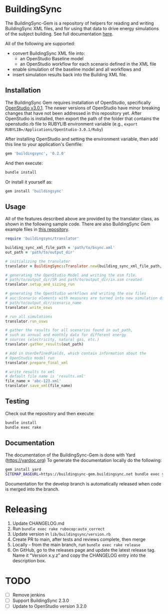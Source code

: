 # BuildingSync

The BuildingSync-Gem is a repository of helpers for reading and writing BuildingSync XML files, and for using that data 
to drive energy simulations of the subject building. See full documentation [here](https://buildingsync-gem.buildingsync.net).

All of the following are supported: 

  * convert BuildingSync XML file into: 
      * an OpenStudio Baseline model 
      * an OpenStudio workflow for each scenario defined in the XML file 
  * enable simulation of the baseline model and all workflows and 
  * insert simulation results back into the Building XML file. 

## Installation

The BuildingSync Gem requires installation of OpenStudio, specifically [OpenStudio v3.0.1](https://openstudio-builds.s3.amazonaws.com/index.html?prefix=3.0.1/).
The newer versions of OpenStudio have minor breaking changes that have not been addressed in this repository yet. After OpenStudio is 
installed, then export the path of the folder that contains the openstudio.rb file to RUBYLIB environment variable
(e.g., `export RUBYLIB=/Applications/OpenStudio-3.0.1/Ruby`)

After installing OpenStudio and setting the environment variable, then add this line to your application's Gemfile:
```ruby
gem 'buildingsync', '0.2.0'
```

And then execute:
```bash
bundle install
```

Or install it yourself as:
```bash
gem install 'buildingsync'
```

## Usage

All of the features described above are provided by the translator class, as shown in the following sample code. There
are also BuildingSync Gem example files in [this repository](https://github.com/BuildingSync/BuildingSync-gem-examples).

```ruby
require 'buildingsync/translator'

building_sync_xml_file_path = 'path/to/bsync.xml'
out_path = 'path/to/output_dir'

# initializing the translator 
translator = BuildingSync::Translator.new(building_sync_xml_file_path, out_path)

# generating the OpenStudio Model and writing the osm file.
# path/to/output_dir/SR and path/to/output_dir/in.osm created
translator.setup_and_sizing_run

# generating the OpenStudio workflows and writing the osw files
# auc:Scenario elements with measures are turned into new simulation dirs
# path/to/output_dir/scenario_name
translator.write_osws

# run all simulations
translator.run_osws

# gather the results for all scenarios found in out_path,
# such as annual and monthly data for different energy
# sources (electricity, natural gas, etc.)
translator.gather_results(out_path)

# Add in UserDefinedFields, which contain information about the
# OpenStudio model run 
translator.prepare_final_xml

# write results to xml
# default file name is 'results.xml' 
file_name = 'abc-123.xml' 
translator.save_xml(file_name)
```

## Testing

Check out the repository and then execute:

```bash
bundle install
bundle exec rake
```
    
## Documentation

The documentation of the BuildingSync-Gem is done with Yard (https://yardoc.org)
To generate the documentation locally do the following:

```bash
gem install yard
SITEMAP_BASEURL=https://buildingsync-gem.buildingsync.net bundle exec yard doc --plugin sitemap
```

Documentation for the develop branch is automatically released when code is merged into the branch.

# Releasing

1. Update CHANGELOG.md
1. Run `bundle exec rake rubocop:auto_correct`
1. Update version in `lib/buildingsync/version.rb`
1. Create PR to main, after tests and reviews complete, then merge
1. Locally - from the main branch, run `bundle exec rake release`
1. On GitHub, go to the releases page and update the latest release tag. Name it “Version x.y.z” and copy the CHANGELOG entry into the description box.

# TODO

* [ ] Remove jenkins
* [ ] Support BuildingSync 2.3.0
* [ ] Update to OpenStudio version 3.2.0

